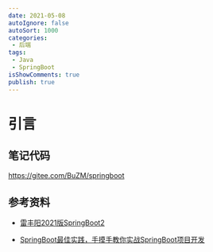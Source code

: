 ```yaml
---
date: 2021-05-08
autoIgnore: false
autoSort: 1000
categories:
 - 后端
tags:
 - Java
 - SpringBoot
isShowComments: true
publish: true
---
```


# 引言

## 笔记代码

https://gitee.com/BuZM/springboot

## 参考资料

- [雷丰阳2021版SpringBoot2](https://www.bilibili.com/video/BV19K4y1L7MT)

- [SpringBoot最佳实践，手摸手教你实战SpringBoot项目开发](http://docs.tumo.tycoding.cn/#/)

